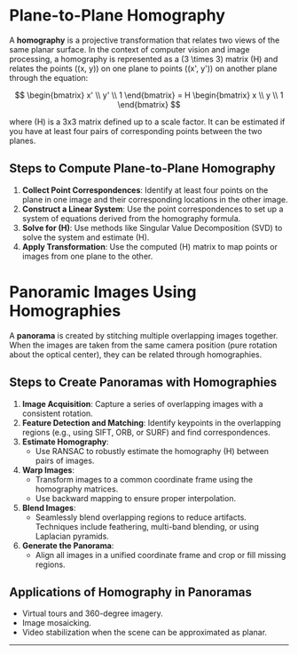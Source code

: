 # Plane-to-Plane Homography

A **homography** is a projective transformation that relates two views of the same planar surface. In the context of computer vision and image processing, a homography is represented as a \(3 \times 3\) matrix \(H\) and relates the points \((x, y)\) on one plane to points \((x', y')\) on another plane through the equation:

$$
\begin{bmatrix}
  x' \\
  y' \\
  1
\end{bmatrix}
 =  H
\begin{bmatrix}
  x \\
  y \\
  1
\end{bmatrix} $$

where \(H\) is a 3x3 matrix defined up to a scale factor. It can be estimated if you have at least four pairs of corresponding points between the two planes.

## Steps to Compute Plane-to-Plane Homography
1. **Collect Point Correspondences**: Identify at least four points on the plane in one image and their corresponding locations in the other image.
2. **Construct a Linear System**: Use the point correspondences to set up a system of equations derived from the homography formula.
3. **Solve for \(H\)**: Use methods like Singular Value Decomposition (SVD) to solve the system and estimate \(H\).
4. **Apply Transformation**: Use the computed \(H\) matrix to map points or images from one plane to the other.

# Panoramic Images Using Homographies

A **panorama** is created by stitching multiple overlapping images together. When the images are taken from the same camera position (pure rotation about the optical center), they can be related through homographies.

## Steps to Create Panoramas with Homographies
1. **Image Acquisition**: Capture a series of overlapping images with a consistent rotation.
2. **Feature Detection and Matching**: Identify keypoints in the overlapping regions (e.g., using SIFT, ORB, or SURF) and find correspondences.
3. **Estimate Homography**:
   - Use RANSAC to robustly estimate the homography \(H\) between pairs of images.
4. **Warp Images**:
   - Transform images to a common coordinate frame using the homography matrices.
   - Use backward mapping to ensure proper interpolation.
5. **Blend Images**:
   - Seamlessly blend overlapping regions to reduce artifacts. Techniques include feathering, multi-band blending, or using Laplacian pyramids.
6. **Generate the Panorama**:
   - Align all images in a unified coordinate frame and crop or fill missing regions.

## Applications of Homography in Panoramas
- Virtual tours and 360-degree imagery.
- Image mosaicking.
- Video stabilization when the scene can be approximated as planar.

---
